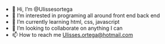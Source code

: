- 👋 Hi, I’m @Ulissesortega
- 👀 I’m interested in programing all around front end back end
- 🌱 I’m currently learning html, css, javascript
- 💞️ I’m looking to collaborate on anything I can
- 📫 How to reach me Ulisses.ortega@hotmail.com

<!---
Ulissesortega/Ulissesortega is a ✨ special ✨ repository because its `README.md` (this file) appears on your GitHub profile.
You can click the Preview link to take a look at your changes.
--->
